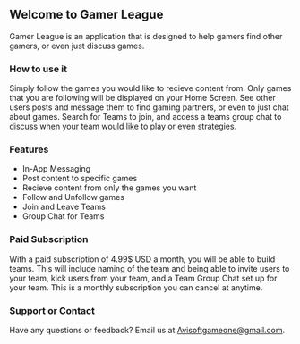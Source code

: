 ## Welcome to Gamer League

Gamer League is an application that is designed to help gamers find other gamers, or even just discuss games.

### How to use it

Simply follow the games you would like to recieve content from. Only games that you are following will be displayed on your Home Screen. See other users posts and message them to find gaming partners, or even to just chat about games. Search for Teams to join, and access a teams group chat to discuss when your team would like to play or even strategies. 

### Features

- In-App Messaging
- Post content to specific games
- Recieve content from only the games you want
- Follow and Unfollow games
- Join and Leave Teams
- Group Chat for Teams

### Paid Subscription
With a paid subscription of 4.99$ USD a month, you will be able to build teams. This will include naming of the team and being able to invite users to your team, kick users from your team, and a Team Group Chat set up for your team. This is a monthly subscription you can cancel at anytime. 


### Support or Contact

Have any questions or feedback? Email us at Avisoftgameone@gmail.com.
